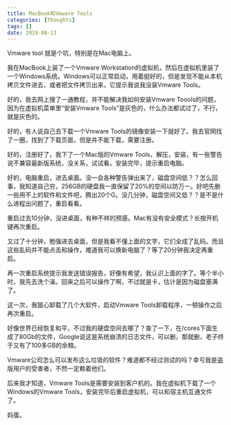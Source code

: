 ```yaml
---
title: MacBook和Vmware Tools
categories: [Thoughts]
tags: []
date: 2019-08-13
---
```

Vmware tool 就是个坑，特别是在Mac电脑上。

<!-- more -->

我在MacBook上装了一个Vmware Workstation的虚拟机，然后在虚拟机里装了一个Windows系统。Windows可以正常启动，用着挺好的，但是发现不能从本机拷贝文件进去，或者把文件拷贝出来，它提示我说我没装Vmware Tools。

好的，我去网上搜了一通教程，并不能解决我如何安装Vmware Toools的问题，因为在虚拟机菜单里“安装Vmware Tools”是灰色的，什么办法都试过了，不行，就是灰色的。

好的，有人说自己去下载一个Vmware Tools的镜像安装一下就好了。我去官网找了一圈，找到了下载页面，但是并不能下载，需要注册。

好的，注册好了，我下了一个Mac版的Vmware Tools，解压，安装，有一些警告说不兼容最新版系统，没关系，试试看。安装完毕，提示重启电脑。

好的，电脑重启，进去桌面。没一会各种警告弹出来了，磁盘空间低？？怎么回事，我知道自己穷，256GB的硬盘我一直保留了20%的空间以防万一。好吧先删一些用不上的软件和文件吧，腾出20个G。没几分钟，磁盘空间又低？？是不是什么进程出问题了，重启看看。

重启过去10分钟，没进桌面，有种不祥的预感。Mac有没有安全模式？长按开机键再次重启。

又过了十分钟，勉强进去桌面，但是我看不懂上面的文字，它们全成了乱码。而且这些乱码并不能点击和操作，难道我可以换新电脑了？等了20分钟我决定再重启。

再一次重启系统提示我发送错误报告，好像有希望，我认识上面的字了。等个半小时，我先去洗个澡。回来之后可以操作了啊，不过就是卡，估计是因为磁盘塞满了。

这一次，我狠心卸载了几个大软件，启动Vmware Tools卸载程序，一顿操作之后再次重启。

好像世界已经恢复和平，不过我的硬盘空间去哪了？查了一下，在/cores下面生成了80Gb的文件，Google说这是系统崩溃的日志文件，可以删，那就删，老子终于又有了100多GB的余粮。

Vmware公司怎么可以发布这么垃圾的软件？难道都不经过测试的吗？幸亏我是盗版用户的受害者，不然一定赖着他们。

后来我才知道，Vmware Tools是需要安装到客户机的。我在虚拟机下载了一个Windows的Vmware Tools，安装完毕后重启虚拟机，可以和宿主机互通文件了。

妈蛋。

